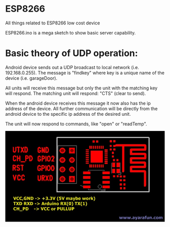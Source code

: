 ESP8266
=======

All things related to ESP8266 low cost device

ESP8266.ino is a mega sketch to show basic server capability.

Basic theory of UDP operation:
==============================
   Android device sends out a UDP broadcast to local network (i.e. 192.168.0.255).  The message is "findkey" where key is a unique name of the device (i.e. garageDoor).
   
   All units will receive this message but only the unit with the matching key will respond.  The matching unit will respond: "CTS" (clear to send).
   
   When the android device receives this message it now also has the ip address of the device.  All further communication will  be directly from the android device to the specific ip address of the desired unit.

   The unit will now respond to commands, like "open" or "readTemp".

 

<img src="ESP8266.jpg">